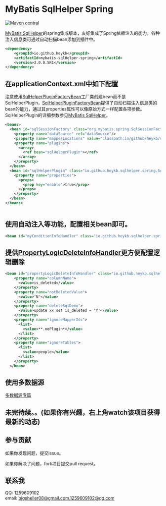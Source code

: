 # MyBatis SqlHelper Spring

[![Maven central](https://maven-badges.herokuapp.com/maven-central/io.github.heykb/mybatis-sqlHelper-spring/badge.svg)](https://maven-badges.herokuapp.com/maven-central/io.github.heykb/mybatis-sqlHelper-spring)

[MyBatis SqlHelper](https://github.com/heykb/mybatis-sqlhelper)的spring集成版本，友好集成了Spring依赖注入的能力，各种注入信息类可通过自动扫描bean添加到插件中。

~~~xml
<dependency>
    <groupId>io.github.heykb</groupId>
    <artifactId>mybatis-sqlHelper-spring</artifactId>
    <version>3.0.0.SR1</version>
</dependency>
~~~

## 在applicationContext.xml中如下配置

注意使用[SqlHelperPluginFactoryBean](src/main/java/io/github/heykb/sqlhelper/spring/SqlHelperPluginFactoryBean.java)工厂类创建bean而不是SqlHelperPlugin，[SqlHelperPluginFactoryBean](src/main/java/io/github/heykb/sqlhelper/spring/SqlHelperPluginFactoryBean.java)提供了自动扫描注入信息类的bean的能力，通过其properties属性可以像原始方式一样配置各项参数。SqlHelperPlugin的详细参数参见[MyBatis SqlHelper](https://github.com/heykb/mybatis-sqlhelper)。
~~~xml
<beans>
  <bean id="sqlSessionFactory" class="org.mybatis.spring.SqlSessionFactoryBean">
    <property name="dataSource" ref="dataSource"/>
    <property name="mapperLocations" value="classpath:io/github/heykb/sqlhelper/spring/test/dao/*.xml"/>
    <property name="plugins">
      <array>
        <ref bean="sqlHelperPlugin"></ref>
      </array>
    </property>
  </bean>
  <bean id="sqlHelperPlugin" class="io.github.heykb.sqlhelper.spring.SqlHelperPluginFactoryBean">
    <property name="properties">
      <props>
        <prop key="enable">true</prop>
      </props>
    </property>
  </bean>
</beans>
 
~~~
## 使用自动注入等功能，配置相关bean即可。
~~~xml
<bean id="myConditionInfoHandler" class="io.github.heykb.sqlhelper.spring.primary.handlers.MyConditionInfoHandler"></bean>
~~~

## 提供[PropertyLogicDeleteInfoHandler](src/main/java/io/github/heykb/sqlhelper/spring/PropertyLogicDeleteInfoHandler.java)更方便配置逻辑删除
~~~xml
<bean id="propertyLogicDeleteInfoHandler" class="io.github.heykb.sqlhelper.spring.PropertyLogicDeleteInfoHandler">
    <property name="columnName">
      <value>is_deleted</value>
    </property>
    <property name="notDeletedValue">
      <value>'N'</value>
    </property>
    <property name="deleteSqlDemo">
      <value>update xx set is_deleted = 'Y'</value>
    </property>
    <property name="ignoreMapperIds">
      <list>
        <value>**.noPlugin*</value>
      </list>
    </property>
    <property name="ignoreTables">
      <list>
        <value>people</value>
      </list>
    </property>
  </bean>
~~~

## 使用多数据源
[多数据源专篇](./DYNAMIC_DATASOURCE_README.md)
## 未完待续。。(如果你有兴趣，右上角watch该项目获得最新的动态)
 
## 参与贡献

如果你发现问题，提交issue。

如果你解决了问题，fork项目提交pull request。

## 联系我
QQ: 1259609102<br>
email: bigsheller08@gmail.com,1259609102@qq.com
